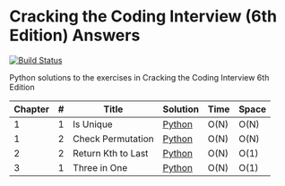 # Cracking the Coding Interview (6th Edition) Answers

[![Build Status](https://travis-ci.org/danong/ctci-6th-solutions.svg?branch=master)](https://travis-ci.org/danong/ctci-6th-solutions)

Python solutions to the exercises in Cracking the Coding Interview 6th Edition

| Chapter | # | Title | Solution | Time | Space |
|---------|---|-------|----------|------|-------|
| 1 | 1 | Is Unique | [Python](./python-solutions/arrays_and_strings/is_unique.py) | O(N) | O(N) |
| 1 | 2 | Check Permutation | [Python](./python-solutions/arrays_and_strings/check_permutation.py) | O(N) | O(N) |
| 2 | 2 | Return Kth to Last | [Python](./python-solutions/linked_list/kth-to-last.py) | O(N) | O(1) |
| 3 | 1 | Three in One | [Python](./python-solutions/stacks_and_queues/three_in_one.py) | O(N) | O(1) |